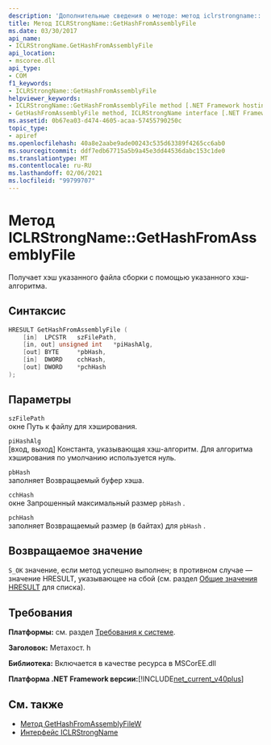 ```yaml
---
description: 'Дополнительные сведения о методе: метод iclrstrongname:: GetHashFromAssemblyFile'
title: Метод ICLRStrongName::GetHashFromAssemblyFile
ms.date: 03/30/2017
api_name:
- ICLRStrongName.GetHashFromAssemblyFile
api_location:
- mscoree.dll
api_type:
- COM
f1_keywords:
- ICLRStrongName::GetHashFromAssemblyFile
helpviewer_keywords:
- ICLRStrongName::GetHashFromAssemblyFile method [.NET Framework hosting]
- GetHashFromAssemblyFile method, ICLRStrongName interface [.NET Framework hosting]
ms.assetid: 0b67ea03-d474-4605-acaa-57455790250c
topic_type:
- apiref
ms.openlocfilehash: 40a8e2aabe9ade00243c535d63389f4265cc6ab0
ms.sourcegitcommit: ddf7edb67715a5b9a45e3dd44536dabc153c1de0
ms.translationtype: MT
ms.contentlocale: ru-RU
ms.lasthandoff: 02/06/2021
ms.locfileid: "99799707"
---
```

# <a name="iclrstrongnamegethashfromassemblyfile-method"></a>Метод ICLRStrongName::GetHashFromAssemblyFile

Получает хэш указанного файла сборки с помощью указанного хэш-алгоритма.  
  
## <a name="syntax"></a>Синтаксис  
  
```cpp  
HRESULT GetHashFromAssemblyFile (  
    [in]  LPCSTR   szFilePath,  
    [in, out] unsigned int   *piHashAlg,  
    [out] BYTE     *pbHash,  
    [in]  DWORD    cchHash,  
    [out] DWORD    *pchHash  
);  
```  
  
## <a name="parameters"></a>Параметры  

 `szFilePath`  
 окне Путь к файлу для хэширования.  
  
 `piHashAlg`  
 [вход, выход] Константа, указывающая хэш-алгоритм. Для алгоритма хэширования по умолчанию используется нуль.  
  
 `pbHash`  
 заполняет Возвращаемый буфер хэша.  
  
 `cchHash`  
 окне Запрошенный максимальный размер `pbHash` .  
  
 `pchHash`  
 заполняет Возвращаемый размер (в байтах) для `pbHash` .  
  
## <a name="return-value"></a>Возвращаемое значение  

 `S_OK` значение, если метод успешно выполнен; в противном случае — значение HRESULT, указывающее на сбой (см. раздел [Общие значения HRESULT](/windows/win32/seccrypto/common-hresult-values) для списка).  
  
## <a name="requirements"></a>Требования  

 **Платформы:** см. раздел [Требования к системе](../../get-started/system-requirements.md).  
  
 **Заголовок:** Метахост. h  
  
 **Библиотека:** Включается в качестве ресурса в MSCorEE.dll  
  
 **Платформа .NET Framework версии:**[!INCLUDE[net_current_v40plus](../../../../includes/net-current-v40plus-md.md)]  
  
## <a name="see-also"></a>См. также

- [Метод GetHashFromAssemblyFileW](iclrstrongname-gethashfromassemblyfilew-method.md)
- [Интерфейс ICLRStrongName](iclrstrongname-interface.md)
